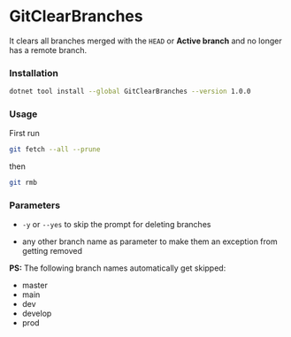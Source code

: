 # GitClearBranches

It clears all branches merged with the `HEAD` or **Active branch** and no longer has a remote branch.

### Installation

```bash
dotnet tool install --global GitClearBranches --version 1.0.0
```

### Usage

First run 

```bash
git fetch --all --prune
```

then

```bash
git rmb
```

### Parameters

* `-y` or `--yes` to skip the prompt for deleting branches

* any other branch name as parameter to make them an exception from getting removed

**PS:** The following branch names automatically get skipped:
  * master
  * main
  * dev
  * develop
  * prod
